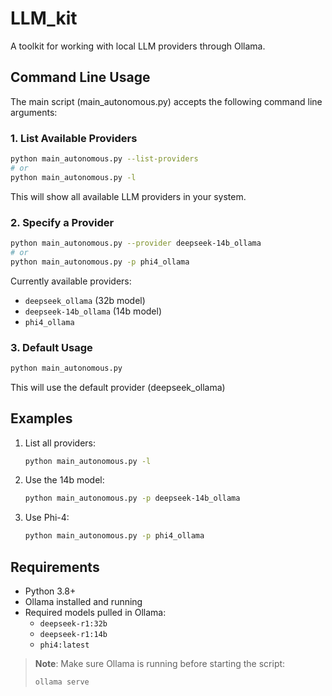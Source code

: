 # LLM_kit

A toolkit for working with local LLM providers through Ollama.

## Command Line Usage

The main script (main_autonomous.py) accepts the following command line arguments:

### 1. List Available Providers
```bash
python main_autonomous.py --list-providers
# or
python main_autonomous.py -l
```
This will show all available LLM providers in your system.

### 2. Specify a Provider
```bash
python main_autonomous.py --provider deepseek-14b_ollama
# or
python main_autonomous.py -p phi4_ollama
```

Currently available providers:
- `deepseek_ollama` (32b model)
- `deepseek-14b_ollama` (14b model)
- `phi4_ollama`

### 3. Default Usage
```bash
python main_autonomous.py
```
This will use the default provider (deepseek_ollama)

## Examples

1. List all providers:
   ```bash
   python main_autonomous.py -l
   ```

2. Use the 14b model:
   ```bash
   python main_autonomous.py -p deepseek-14b_ollama
   ```

3. Use Phi-4:
   ```bash
   python main_autonomous.py -p phi4_ollama
   ```

## Requirements

- Python 3.8+
- Ollama installed and running
- Required models pulled in Ollama:
  - `deepseek-r1:32b`
  - `deepseek-r1:14b`
  - `phi4:latest`

> **Note**: Make sure Ollama is running before starting the script:
> ```bash
> ollama serve
> ```
